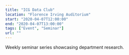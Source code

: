 ```yaml
---
title: "ICG Data Club"
location: "Florence Irving Auditorium"
start: "2020-04-07T12:00:00"
end: "2020-04-07T13:00:00"
tags: ["Event", "Seminar"]
url: ""
---
```


Weekly seminar series showcasing department research.

<!-- endexcerpt -->
